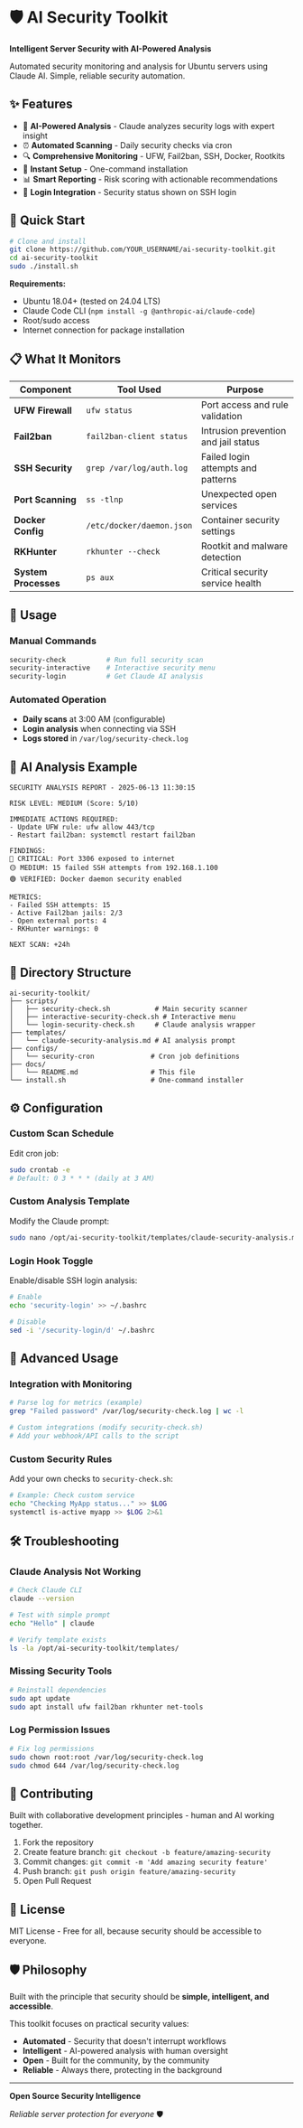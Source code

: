 # 🛡️ AI Security Toolkit

**Intelligent Server Security with AI-Powered Analysis**

Automated security monitoring and analysis for Ubuntu servers using Claude AI. Simple, reliable security automation.

## ✨ Features

- 🤖 **AI-Powered Analysis** - Claude analyzes security logs with expert insight
- ⏰ **Automated Scanning** - Daily security checks via cron
- 🔍 **Comprehensive Monitoring** - UFW, Fail2ban, SSH, Docker, Rootkits
- 🚀 **Instant Setup** - One-command installation
- 📊 **Smart Reporting** - Risk scoring with actionable recommendations
- 🔗 **Login Integration** - Security status shown on SSH login

## 🚀 Quick Start

```bash
# Clone and install
git clone https://github.com/YOUR_USERNAME/ai-security-toolkit.git
cd ai-security-toolkit
sudo ./install.sh
```

**Requirements:**
- Ubuntu 18.04+ (tested on 24.04 LTS)  
- Claude Code CLI (`npm install -g @anthropic-ai/claude-code`)
- Root/sudo access
- Internet connection for package installation

## 📋 What It Monitors

| Component | Tool Used | Purpose |
|-----------|-----------|---------|
| **UFW Firewall** | `ufw status` | Port access and rule validation |
| **Fail2ban** | `fail2ban-client status` | Intrusion prevention and jail status |
| **SSH Security** | `grep /var/log/auth.log` | Failed login attempts and patterns |
| **Port Scanning** | `ss -tlnp` | Unexpected open services |
| **Docker Config** | `/etc/docker/daemon.json` | Container security settings |
| **RKHunter** | `rkhunter --check` | Rootkit and malware detection |
| **System Processes** | `ps aux` | Critical security service health |

## 🎯 Usage

### Manual Commands
```bash
security-check          # Run full security scan
security-interactive    # Interactive security menu
security-login          # Get Claude AI analysis
```

### Automated Operation
- **Daily scans** at 3:00 AM (configurable)
- **Login analysis** when connecting via SSH
- **Logs stored** in `/var/log/security-check.log`

## 🧠 AI Analysis Example

```
SECURITY ANALYSIS REPORT - 2025-06-13 11:30:15

RISK LEVEL: MEDIUM (Score: 5/10)

IMMEDIATE ACTIONS REQUIRED:
- Update UFW rule: ufw allow 443/tcp
- Restart fail2ban: systemctl restart fail2ban

FINDINGS:
🔴 CRITICAL: Port 3306 exposed to internet
🟡 MEDIUM: 15 failed SSH attempts from 192.168.1.100
🟢 VERIFIED: Docker daemon security enabled

METRICS:
- Failed SSH attempts: 15
- Active Fail2ban jails: 2/3
- Open external ports: 4
- RKHunter warnings: 0

NEXT SCAN: +24h
```

## 📁 Directory Structure

```
ai-security-toolkit/
├── scripts/
│   ├── security-check.sh           # Main security scanner
│   ├── interactive-security-check.sh # Interactive menu
│   └── login-security-check.sh     # Claude analysis wrapper
├── templates/
│   └── claude-security-analysis.md # AI analysis prompt
├── configs/
│   └── security-cron              # Cron job definitions
├── docs/
│   └── README.md                  # This file
└── install.sh                     # One-command installer
```

## ⚙️ Configuration

### Custom Scan Schedule
Edit cron job:
```bash
sudo crontab -e
# Default: 0 3 * * * (daily at 3 AM)
```

### Custom Analysis Template
Modify the Claude prompt:
```bash
sudo nano /opt/ai-security-toolkit/templates/claude-security-analysis.md
```

### Login Hook Toggle
Enable/disable SSH login analysis:
```bash
# Enable
echo 'security-login' >> ~/.bashrc

# Disable
sed -i '/security-login/d' ~/.bashrc
```

## 🔧 Advanced Usage

### Integration with Monitoring
```bash
# Parse log for metrics (example)
grep "Failed password" /var/log/security-check.log | wc -l

# Custom integrations (modify security-check.sh)
# Add your webhook/API calls to the script
```

### Custom Security Rules
Add your own checks to `security-check.sh`:
```bash
# Example: Check custom service
echo "Checking MyApp status..." >> $LOG
systemctl is-active myapp >> $LOG 2>&1
```

## 🛠️ Troubleshooting

### Claude Analysis Not Working
```bash
# Check Claude CLI
claude --version

# Test with simple prompt
echo "Hello" | claude

# Verify template exists
ls -la /opt/ai-security-toolkit/templates/
```

### Missing Security Tools
```bash
# Reinstall dependencies
sudo apt update
sudo apt install ufw fail2ban rkhunter net-tools
```

### Log Permission Issues
```bash
# Fix log permissions
sudo chown root:root /var/log/security-check.log
sudo chmod 644 /var/log/security-check.log
```

## 🤝 Contributing

Built with collaborative development principles - human and AI working together.

1. Fork the repository
2. Create feature branch: `git checkout -b feature/amazing-security`
3. Commit changes: `git commit -m 'Add amazing security feature'`
4. Push branch: `git push origin feature/amazing-security`
5. Open Pull Request

## 📜 License

MIT License - Free for all, because security should be accessible to everyone.

## 🛡️ Philosophy

Built with the principle that security should be **simple, intelligent, and accessible**.

This toolkit focuses on practical security values:
- **Automated** - Security that doesn't interrupt workflows
- **Intelligent** - AI-powered analysis with human oversight  
- **Open** - Built for the community, by the community
- **Reliable** - Always there, protecting in the background

---

**Open Source Security Intelligence**

*Reliable server protection for everyone* 🛡️